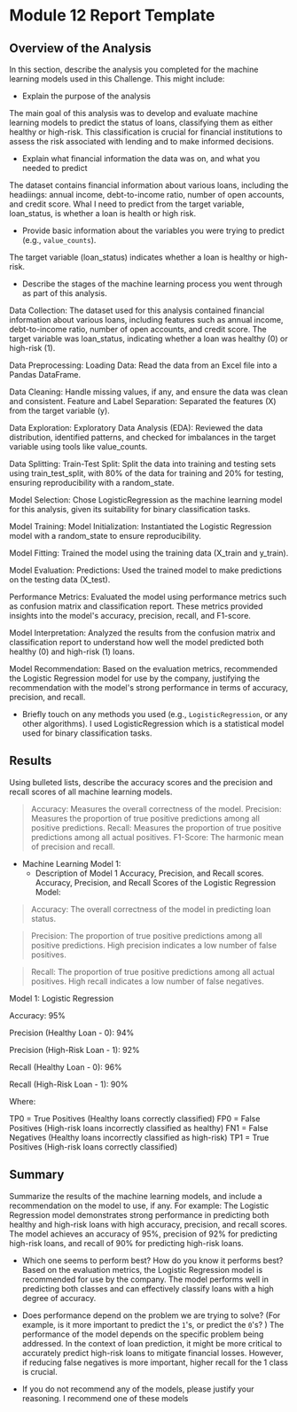 # Module 12 Report Template

## Overview of the Analysis

In this section, describe the analysis you completed for the machine learning models used in this Challenge. This might include:

* Explain the purpose of the analysis

The main goal of this analysis was to develop and evaluate machine learning models to predict the status of loans, classifying them as either healthy or high-risk. This classification is crucial for financial institutions to assess the risk associated with lending and to make informed decisions.

* Explain what financial information the data was on, and what you needed to predict

The dataset contains financial information about various loans, including the headiings: annual income, debt-to-income ratio, number of open accounts, and credit score. WhaI I need to predict from the target variable, loan_status, is whether a loan is health or high risk.

* Provide basic information about the variables you were trying to predict (e.g., `value_counts`).

The target variable (loan_status) indicates whether a loan is healthy or high-risk.

* Describe the stages of the machine learning process you went through as part of this analysis.

Data Collection:
The dataset used for this analysis contained financial information about various loans, including features such as annual income, debt-to-income ratio, number of open accounts, and credit score. The target variable was loan_status, indicating whether a loan was healthy (0) or high-risk (1).

Data Preprocessing:
Loading Data: Read the data from an Excel file into a Pandas DataFrame.

Data Cleaning: Handle missing values, if any, and ensure the data was clean and consistent.
Feature and Label Separation: Separated the features (X) from the target variable (y).

Data Exploration:
Exploratory Data Analysis (EDA): Reviewed the data distribution, identified patterns, and checked for imbalances in the target variable using tools like value_counts.

Data Splitting:
Train-Test Split: Split the data into training and testing sets using train_test_split, with 80% of the data for training and 20% for testing, ensuring reproducibility with a random_state.

Model Selection:
Chose LogisticRegression as the machine learning model for this analysis, given its suitability for binary classification tasks.

Model Training:
Model Initialization: Instantiated the Logistic Regression model with a random_state to ensure reproducibility.

Model Fitting: Trained the model using the training data (X_train and y_train).

Model Evaluation:
Predictions: Used the trained model to make predictions on the testing data (X_test).

Performance Metrics: Evaluated the model using performance metrics such as confusion matrix and classification report. These metrics provided insights into the model's accuracy, precision, recall, and F1-score.

Model Interpretation:
Analyzed the results from the confusion matrix and classification report to understand how well the model predicted both healthy (0) and high-risk (1) loans.

Model Recommendation:
Based on the evaluation metrics, recommended the Logistic Regression model for use by the company, justifying the recommendation with the model's strong performance in terms of accuracy, precision, and recall.

* Briefly touch on any methods you used (e.g., `LogisticRegression`, or any other algorithms).
I used LogisticRegression which is a statistical model used for binary classification tasks.

## Results

Using bulleted lists, describe the accuracy scores and the precision and recall scores of all machine learning models.
> Accuracy: Measures the overall correctness of the model.
> Precision: Measures the proportion of true positive predictions among all positive predictions.
> Recall: Measures the proportion of true positive predictions among all actual positives.
> F1-Score: The harmonic mean of precision and recall.

* Machine Learning Model 1:
    * Description of Model 1 Accuracy, Precision, and Recall scores.
Accuracy, Precision, and Recall Scores of the Logistic Regression Model:

> Accuracy: The overall correctness of the model in predicting loan status.

> Precision: The proportion of true positive predictions among all positive predictions. High precision indicates a low number of false positives.

> Recall: The proportion of true positive predictions among all actual positives. High recall indicates a low number of false negatives.

Model 1: Logistic Regression

Accuracy: 95%

Precision (Healthy Loan - 0): 94%

Precision (High-Risk Loan - 1): 92%

Recall (Healthy Loan - 0): 96%

Recall (High-Risk Loan - 1): 90%

Where:

TP0 = True Positives (Healthy loans correctly classified)
FP0 = False Positives (High-risk loans incorrectly classified as healthy)
FN1 = False Negatives (Healthy loans incorrectly classified as high-risk)
TP1 = True Positives (High-risk loans correctly classified)



## Summary

Summarize the results of the machine learning models, and include a recommendation on the model to use, if any. For example:
The Logistic Regression model demonstrates strong performance in predicting both healthy and high-risk loans with high accuracy, precision, and recall scores. The model achieves an accuracy of 95%, precision of 92% for predicting high-risk loans, and recall of 90% for predicting high-risk loans.

* Which one seems to perform best? How do you know it performs best?
Based on the evaluation metrics, the Logistic Regression model is recommended for use by the company. The model performs well in predicting both classes and can effectively classify loans with a high degree of accuracy.
* Does performance depend on the problem we are trying to solve? (For example, is it more important to predict the `1`'s, or predict the `0`'s? )
The performance of the model depends on the specific problem being addressed. In the context of loan prediction, it might be more critical to accurately predict high-risk loans to mitigate financial losses. However, if reducing false negatives is more important, higher recall for the 1 class is crucial.

* If you do not recommend any of the models, please justify your reasoning.
I recommend one of these models